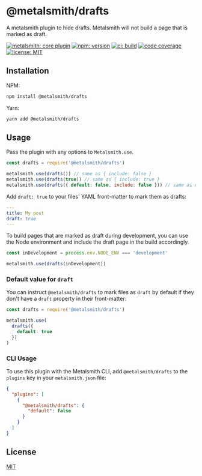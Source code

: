 # @metalsmith/drafts

A metalsmith plugin to hide drafts. Metalsmith will not build a page that is marked as draft.

[![metalsmith: core plugin][metalsmith-badge]][metalsmith-url]
[![npm: version][npm-badge]][npm-url]
[![ci: build][ci-badge]][ci-url]
[![code coverage][codecov-badge]][codecov-url]
[![license: MIT][license-badge]][license-url]

## Installation

NPM:

```bash
npm install @metalsmith/drafts
```

Yarn:

```bash
yarn add @metalsmith/drafts
```

## Usage

Pass the plugin with any options to `Metalsmith.use`.

```js
const drafts = require('@metalsmith/drafts')

metalsmith.use(drafts()) // same as { include: false }
metalsmith.use(drafts(true)) // same as { include: true }
metalsmith.use(drafts({ default: false, include: false })) // same as default
```

Add `draft: true` to your files' YAML front-matter to mark them as drafts:

```yaml
---
title: My post
draft: true
---
```

To build pages that are marked as draft during development, you can use the Node environment and include the draft page in the build accordingly.

```js
const inDevelopment = process.env.NODE_ENV === 'development'

metalsmith.use(drafts(inDevelopment))
```

### Default value for `draft`

You can instruct `@metalsmith/drafts` to mark files as `draft` by default if they don't have a `draft` property in their front-matter:

```js
const drafts = require('@metalsmith/drafts')

metalsmith.use(
  drafts({
    default: true
  })
)
```

### CLI Usage

To use this plugin with the Metalsmith CLI, add `@metalsmith/drafts` to the `plugins` key in your `metalsmith.json` file:

```json
{
  "plugins": [
    {
      "@metalsmith/drafts": {
        "default": false
      }
    }
  ]
}
```

## License

[MIT](LICENSE)

[npm-badge]: https://img.shields.io/npm/v/@metalsmith/drafts.svg
[npm-url]: https://www.npmjs.com/package/@metalsmith/drafts
[ci-badge]: https://github.com/metalsmith/drafts/actions/workflows/test.yml/badge.svg
[ci-url]: https://github.com/metalsmith/drafts/actions/workflows/test.yml
[metalsmith-badge]: https://img.shields.io/badge/metalsmith-core_plugin-green.svg?longCache=true
[metalsmith-url]: http://metalsmith.io
[codecov-badge]: https://img.shields.io/coveralls/github/metalsmith/drafts
[codecov-url]: https://coveralls.io/github/metalsmith/drafts
[license-badge]: https://img.shields.io/github/license/metalsmith/drafts
[license-url]: LICENSE
